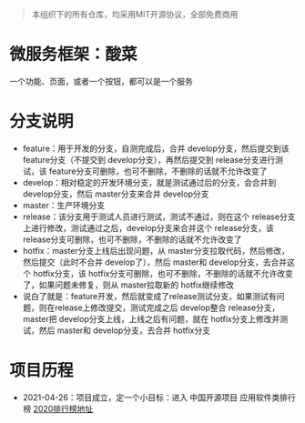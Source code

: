 > 本组织下的所有仓库，均采用MIT开源协议，全部免费商用
# 微服务框架：酸菜
一个功能、页面，或者一个按钮，都可以是一个服务

# 分支说明
- feature：用于开发的分支，自测完成后，合并 develop分支，然后提交到该 feature分支（不提交到 develop分支），再然后提交到 release分支进行测试，该 feature分支可删除，也可不删除，不删除的话就不允许改变了
- develop：相对稳定的开发环境分支，就是测试通过后的分支，会合并到 develop分支，然后 master分支来合并 develop分支
- master：生产环境分支
- release：该分支用于测试人员进行测试，测试不通过，则在这个 release分支上进行修改，测试通过之后，develop分支来合并这个 release分支，该 release分支可删除，也可不删除，不删除的话就不允许改变了
- hotfix：master分支上线后出现问题，从 master分支拉取代码，然后修改，然后提交（此时不合并 develop了），然后 master和 develop分支，去合并这个 hotfix分支，该 hotfix分支可删除，也可不删除，不删除的话就不允许改变了，如果问题未修复，则从 master拉取新的 hotfix继续修改
- 说白了就是：feature开发，然后就变成了release测试分支，如果测试有问题，则在release上修改提交，测试完成之后 develop整合 release分支，master把 develop分支上线，上线之后有问题，就在 hotfix分支上修改并测试，然后 master和 develop分支，去合并 hotfix分支

# 项目历程

- 2021-04-26：项目成立，定一个小目标：进入 中国开源项目 应用软件类排行榜 [2020排行榜地址](https://www.oschina.net/project/top_cn_2020?sort=1)
